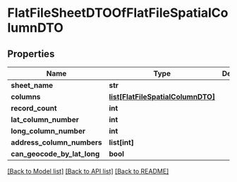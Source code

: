 # FlatFileSheetDTOOfFlatFileSpatialColumnDTO

## Properties
Name | Type | Description | Notes
------------ | ------------- | ------------- | -------------
**sheet_name** | **str** |  | [optional] 
**columns** | [**list[FlatFileSpatialColumnDTO]**](FlatFileSpatialColumnDTO.md) |  | [optional] 
**record_count** | **int** |  | [optional] 
**lat_column_number** | **int** |  | [optional] 
**long_column_number** | **int** |  | [optional] 
**address_column_numbers** | **list[int]** |  | [optional] 
**can_geocode_by_lat_long** | **bool** |  | [optional] 

[[Back to Model list]](../README.md#documentation-for-models) [[Back to API list]](../README.md#documentation-for-api-endpoints) [[Back to README]](../README.md)

